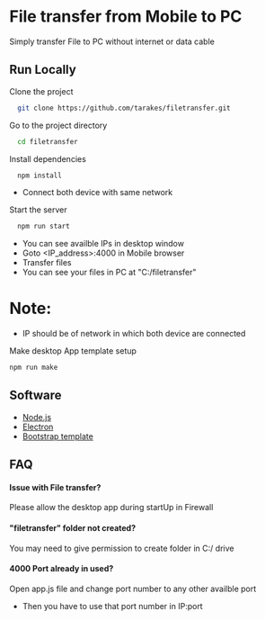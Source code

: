 
# File transfer from Mobile to PC

Simply transfer File to PC without internet or data cable



## Run Locally

Clone the project
```bash
  git clone https://github.com/tarakes/filetransfer.git
```

Go to the project directory

```bash
  cd filetransfer
```

Install dependencies

```bash
  npm install
```
- Connect both device with same network

Start the server

```bash
  npm run start
```

- You can see availble IPs in desktop window
- Goto <IP_address>:4000 in Mobile browser
- Transfer files
- You can see your files in PC at "C:/filetransfer"
# Note:
- IP should be of network in which both device are connected

Make desktop App template setup
```bash
npm run make
```


## Software

- [Node.js](https://nodejs.org/en/)
- [Electron](https://electronjs.org/)
- [Bootstrap template](https://github.com/BlackrockDigital/startbootstrap-bare/)



## FAQ

#### Issue with File transfer?

Please allow the desktop app during startUp in Firewall

#### "filetransfer" folder not created?

You may need to give permission to create folder in C:/ drive

#### 4000 Port already in used?

Open app.js file and change port number to any other availble port
- Then you have to use that port number in IP:port



